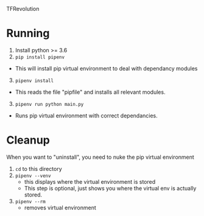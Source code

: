 TFRevolution

Running
==

1) Install python >= 3.6
2) `pip install pipenv`
  - This will install pip virtual environment to deal with dependancy modules
3) `pipenv install `
  - This reads the file "pipfile" and installs all relevant modules.
3) `pipenv run python main.py`
  - Runs pip virtual environment with correct dependancies.
  
Cleanup
==

When you want to "uninstall", you need to nuke the pip virtual environment
1) `cd` to this directory
2) `pipenv --venv`
   - this displays where the virtual environment is stored
   - This step is optional, just shows you where the virtual env is actually stored.
3) `pipenv --rm`
   - removes virtual environment
